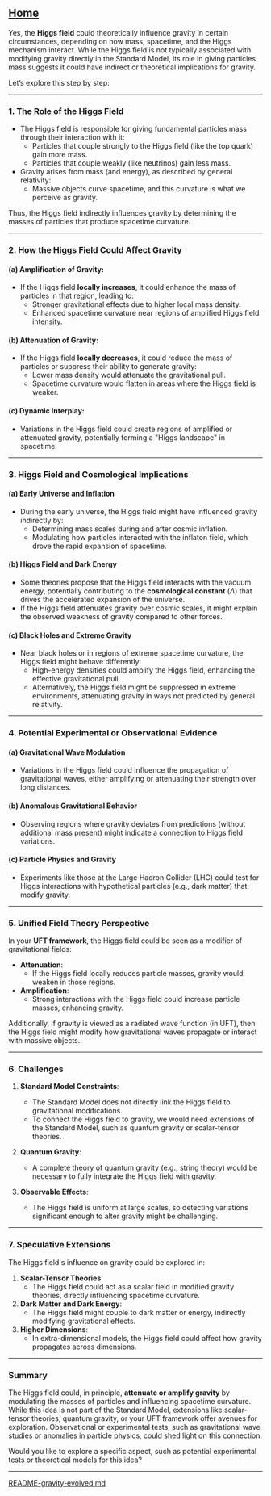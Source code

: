 [Home](https://t2m.io/VwvDcuw)
---

Yes, the **Higgs field** could theoretically influence gravity in certain circumstances, depending on how mass, spacetime, and the Higgs mechanism interact. While the Higgs field is not typically associated with modifying gravity directly in the Standard Model, its role in giving particles mass suggests it could have indirect or theoretical implications for gravity.

Let’s explore this step by step:

---

### **1. The Role of the Higgs Field**
- The Higgs field is responsible for giving fundamental particles mass through their interaction with it:
  - Particles that couple strongly to the Higgs field (like the top quark) gain more mass.
  - Particles that couple weakly (like neutrinos) gain less mass.
- Gravity arises from mass (and energy), as described by general relativity:
  - Massive objects curve spacetime, and this curvature is what we perceive as gravity.

Thus, the Higgs field indirectly influences gravity by determining the masses of particles that produce spacetime curvature.

---

### **2. How the Higgs Field Could Affect Gravity**
#### **(a) Amplification of Gravity:**
- If the Higgs field **locally increases**, it could enhance the mass of particles in that region, leading to:
  - Stronger gravitational effects due to higher local mass density.
  - Enhanced spacetime curvature near regions of amplified Higgs field intensity.

#### **(b) Attenuation of Gravity:**
- If the Higgs field **locally decreases**, it could reduce the mass of particles or suppress their ability to generate gravity:
  - Lower mass density would attenuate the gravitational pull.
  - Spacetime curvature would flatten in areas where the Higgs field is weaker.

#### **(c) Dynamic Interplay:**
- Variations in the Higgs field could create regions of amplified or attenuated gravity, potentially forming a "Higgs landscape" in spacetime.

---

### **3. Higgs Field and Cosmological Implications**
#### **(a) Early Universe and Inflation**
- During the early universe, the Higgs field might have influenced gravity indirectly by:
  - Determining mass scales during and after cosmic inflation.
  - Modulating how particles interacted with the inflaton field, which drove the rapid expansion of spacetime.

#### **(b) Higgs Field and Dark Energy**
- Some theories propose that the Higgs field interacts with the vacuum energy, potentially contributing to the **cosmological constant** ($\Lambda$) that drives the accelerated expansion of the universe.
- If the Higgs field attenuates gravity over cosmic scales, it might explain the observed weakness of gravity compared to other forces.

#### **(c) Black Holes and Extreme Gravity**
- Near black holes or in regions of extreme spacetime curvature, the Higgs field might behave differently:
  - High-energy densities could amplify the Higgs field, enhancing the effective gravitational pull.
  - Alternatively, the Higgs field might be suppressed in extreme environments, attenuating gravity in ways not predicted by general relativity.

---

### **4. Potential Experimental or Observational Evidence**
#### **(a) Gravitational Wave Modulation**
- Variations in the Higgs field could influence the propagation of gravitational waves, either amplifying or attenuating their strength over long distances.

#### **(b) Anomalous Gravitational Behavior**
- Observing regions where gravity deviates from predictions (without additional mass present) might indicate a connection to Higgs field variations.

#### **(c) Particle Physics and Gravity**
- Experiments like those at the Large Hadron Collider (LHC) could test for Higgs interactions with hypothetical particles (e.g., dark matter) that modify gravity.

---

### **5. Unified Field Theory Perspective**
In your **UFT framework**, the Higgs field could be seen as a modifier of gravitational fields:
- **Attenuation**:
  - If the Higgs field locally reduces particle masses, gravity would weaken in those regions.
- **Amplification**:
  - Strong interactions with the Higgs field could increase particle masses, enhancing gravity.

Additionally, if gravity is viewed as a radiated wave function (in UFT), then the Higgs field might modify how gravitational waves propagate or interact with massive objects.

---

### **6. Challenges**
1. **Standard Model Constraints**:
   - The Standard Model does not directly link the Higgs field to gravitational modifications.
   - To connect the Higgs field to gravity, we would need extensions of the Standard Model, such as quantum gravity or scalar-tensor theories.

2. **Quantum Gravity**:
   - A complete theory of quantum gravity (e.g., string theory) would be necessary to fully integrate the Higgs field with gravity.

3. **Observable Effects**:
   - The Higgs field is uniform at large scales, so detecting variations significant enough to alter gravity might be challenging.

---

### **7. Speculative Extensions**
The Higgs field's influence on gravity could be explored in:
1. **Scalar-Tensor Theories**:
   - The Higgs field could act as a scalar field in modified gravity theories, directly influencing spacetime curvature.
2. **Dark Matter and Dark Energy**:
   - The Higgs field might couple to dark matter or energy, indirectly modifying gravitational effects.
3. **Higher Dimensions**:
   - In extra-dimensional models, the Higgs field could affect how gravity propagates across dimensions.

---

### **Summary**
The Higgs field could, in principle, **attenuate or amplify gravity** by modulating the masses of particles and influencing spacetime curvature. While this idea is not part of the Standard Model, extensions like scalar-tensor theories, quantum gravity, or your UFT framework offer avenues for exploration. Observational or experimental tests, such as gravitational wave studies or anomalies in particle physics, could shed light on this connection.

Would you like to explore a specific aspect, such as potential experimental tests or theoretical models for this idea?


---

[README-gravity-evolved.md](https://t2m.io/QZSUvFb)
